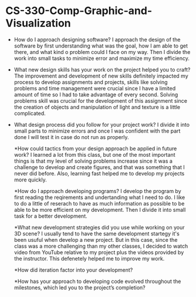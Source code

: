 # CS-330-Comp-Graphic-and-Visualization

* How do I approach designing software?
      I approach the design of the software by first understanding what was the goal, how I am able to get there, and what kind o problem could I face on my way. Then I divide the work into small tasks to minimize error and maximize my time efficiency. 
  
* What new design skills has your work on the project helped you to craft?
      The improvement and development of new skills definitely impacted my process to develop assignments and projects, skills like solving problems and time management were crucial since I have a limited amount of time so I had to take advantage of every second. Solving problems skill was crucial for the development of this assignment since the creation of objects and manipulation of light and texture is a little complicated. 
      
* What design process did you follow for your project work?
      I divide it into small parts to minimize errors and once I was confident with the part done I will test it in case do not run as properly. 
      
    *How could tactics from your design approach be applied in future work?
      I learned a lot from this class, but one of the most important things is that my level of solving problems increase since it was a challenge to develop and create figures, and that was something that I never did before. Also, learning fast helped me to develop my projects more quickly.

     *How do I approach developing programs?
       I develop the program by first reading the reqirements and undertanding what I need to do. I like to do a little of reserach to have as much information as possible to be able to be more efficient on my development. Then I divide it into small task for a better development.
      
     *What new development strategies did you use while working on your 3D scene?
       I usually tend to have the same development startegy it's been usuful when develop a new project. But in this case, since the class was a more challenging than my other classes, I decided to watch video from YouTube relative to my project plus the videos provided by the instructor. This defenetely helped me to improve my work.
       
     *How did iteration factor into your development?
       
     *How has your approach to developing code evolved throughout the milestones, which led you to the project’s completion?
